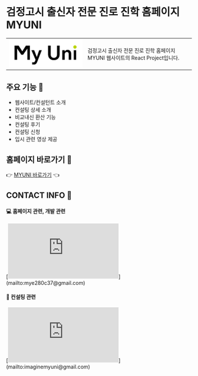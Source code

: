 # 검정고시 출신자 전문 진로 진학 홈페이지 MYUNI

<table style="border-color: rgba(0,0,0,0)">
<tr>
    <td style="border-color: rgba(0,0,0,0); width: 200px"><img style="width: 200px" src="./public/myuni-logo-whiteback.png" /></td>
    <td style="border-color: rgba(0,0,0,0)">검정고시 출신자 전문 진로 진학 홈페이지 MYUNI 웹사이트의 React Project입니다.</td>
</tr>
</table>


## 주요 기능 :mag_right: 
* 웹사이트/컨설턴트 소개
* 컨설팅 상세 소개
* 비교내신 환산 기능
* 컨설팅 후기
* 컨설팅 신청
* 입시 관련 영상 제공

## 홈페이지 바로가기 :clap:
:point_right: [MYUNI 바로가기](https://www.hellomyuni.com/) :point_left:

## CONTACT INFO :postbox:
#### :computer: 홈페이지 관련, 개발 관련 
[![Gmail Badge](https://img.shields.io/badge/-김혜린(mye280c37@gmail.com)-280c37?style=flat-square&labelColor=indigo&logo=Gmail&logoColor=white&link=,ailto:mye280c37@gmail.com)](mailto:mye280c37@gmail.com)
#### :office: 컨설팅 관련 
[![Gmail Badge](https://img.shields.io/badge/-강예은(imaginemyuni@gmail.com)-00498c?style=flat-square&labelColor=005baf&logo=Gmail&logoColor=white&link=,ailto:imaginemyuni@gmail.com)](mailto:imaginemyuni@gmail.com)

<!--
# Getting Started with Create React App

This project was bootstrapped with [Create React App](https://github.com/facebook/create-react-app).

## Available Scripts

In the project directory, you can run:

### `npm start`

Runs the app in the development mode.\
Open [http://localhost:3000](http://localhost:3000) to view it in your browser.

The page will reload when you make changes.\
You may also see any lint errors in the console.

### `npm test`

Launches the test runner in the interactive watch mode.\
See the section about [running tests](https://facebook.github.io/create-react-app/docs/running-tests) for more information.

### `npm run build`

Builds the app for production to the `build` folder.\
It correctly bundles React in production mode and optimizes the build for the best performance.

The build is minified and the filenames include the hashes.\
Your app is ready to be deployed!

See the section about [deployment](https://facebook.github.io/create-react-app/docs/deployment) for more information.

### `npm run eject`

**Note: this is a one-way operation. Once you `eject`, you can't go back!**

If you aren't satisfied with the build tool and configuration choices, you can `eject` at any time. This command will remove the single build dependency from your project.

Instead, it will copy all the configuration files and the transitive dependencies (webpack, Babel, ESLint, etc) right into your project so you have full control over them. All of the commands except `eject` will still work, but they will point to the copied scripts so you can tweak them. At this point you're on your own.

You don't have to ever use `eject`. The curated feature set is suitable for small and middle deployments, and you shouldn't feel obligated to use this feature. However we understand that this tool wouldn't be useful if you couldn't customize it when you are ready for it.

## Learn More

You can learn more in the [Create React App documentation](https://facebook.github.io/create-react-app/docs/getting-started).

To learn React, check out the [React documentation](https://reactjs.org/).

### Code Splitting

This section has moved here: [https://facebook.github.io/create-react-app/docs/code-splitting](https://facebook.github.io/create-react-app/docs/code-splitting)

### Analyzing the Bundle Size

This section has moved here: [https://facebook.github.io/create-react-app/docs/analyzing-the-bundle-size](https://facebook.github.io/create-react-app/docs/analyzing-the-bundle-size)

### Making a Progressive Web App

This section has moved here: [https://facebook.github.io/create-react-app/docs/making-a-progressive-web-app](https://facebook.github.io/create-react-app/docs/making-a-progressive-web-app)

### Advanced Configuration

This section has moved here: [https://facebook.github.io/create-react-app/docs/advanced-configuration](https://facebook.github.io/create-react-app/docs/advanced-configuration)

### Deployment

This section has moved here: [https://facebook.github.io/create-react-app/docs/deployment](https://facebook.github.io/create-react-app/docs/deployment)

### `npm run build` fails to minify

This section has moved here: [https://facebook.github.io/create-react-app/docs/troubleshooting#npm-run-build-fails-to-minify](https://facebook.github.io/create-react-app/docs/troubleshooting#npm-run-build-fails-to-minify)
-->
